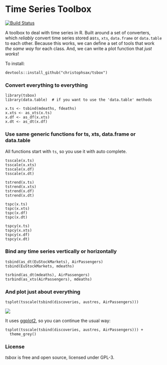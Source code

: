 Time Series Toolbox
===================

[![Build Status](https://travis-ci.org/christophsax/tsbox.svg?branch=master)](https://travis-ci.org/christophsax/tsbox)

A toolbox to deal with time series in R. Built around a set of converters, which
*reliably* convert time series stored as`ts`, `xts`, `data.frame` or
`data.table` to each other. Because this works, we can define a set of tools
that work *the same way* for each class. And, we can write a plot function that
*just works*!

To install:
```
devtools::install_github("christophsax/tsbox")
```

### Convert everything to everything

```
library(tsbox)
library(data.table)  # if you want to use the 'data.table' methods

x.ts <- tsbind(mdeaths, fdeaths) 
x.xts <- as_xts(x.ts)
x.df <- as_df(x.xts)
x.dt <- as_dt(x.df)
```

### Use same generic functions for ts, xts, data.frame or data.table

All functions start with `ts`, so you use it with auto complete.

```
tsscale(x.ts)
tsscale(x.xts)
tsscale(x.df)
tsscale(x.dt)

tstrend(x.ts)
tstrend(x.xts)
tstrend(x.df)
tstrend(x.dt)

tspc(x.ts)
tspc(x.xts)
tspc(x.df)
tspc(x.dt)

tspcy(x.ts)
tspcy(x.xts)
tspcy(x.df)
tspcy(x.dt)
```

### Bind any time series vertically or horizontally

```
tsbind(as_dt(EuStockMarkets), AirPassengers)
tsbind(EuStockMarkets, mdeaths)

tsrbind(as_dt(mdeaths), AirPassengers)
tsrbind(as_xts(AirPassengers), mdeaths)
```

### And plot just about everything

```
tsplot(tsscale(tsbind(discoveries, austres, AirPassengers)))
```
![](https://github.com/christophsax/tsbox/raw/master/inst/docs/graph.jpg)


It uses [ggplot2](https://CRAN.R-project.org/package=ggplot2), so you can 
continue the usual way:

```
tsplot(tsscale(tsbind(discoveries, austres, AirPassengers))) + 
  theme_grey()
```


### License

*tsbox* is free and open source, licensed under GPL-3. 

